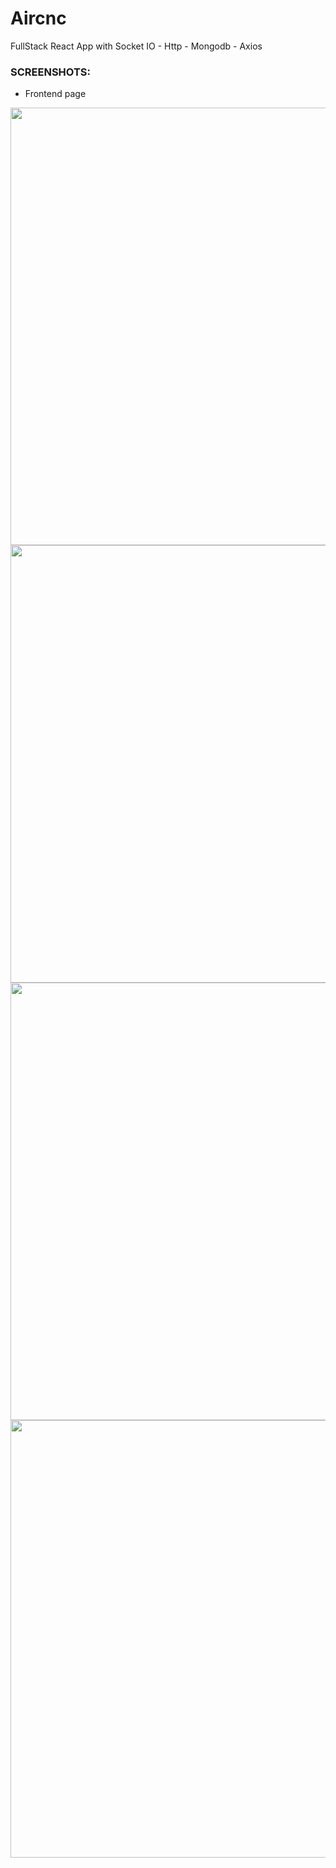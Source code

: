 # Aircnc
FullStack  React App with Socket IO - Http - Mongodb - Axios


 ### SCREENSHOTS:
  - Frontend page
  <img src="https://sergior.s3.amazonaws.com/fullstack+shoe/front-10.png" height = "700" width = "900" />
  
  
  
  
   <img src="https://sergior.s3.amazonaws.com/fullstack+shoe/signup-spot.png" height = "700" width = "900" />
   
   
   
   
   <img src="https://sergior.s3.amazonaws.com/fullstack+shoe/front+%26+mobile-img.png" height = "700" width = "900" />
   
   
   
    
   <img src="https://sergior.s3.amazonaws.com/fullstack+shoe/ReservationMongodb-results.png" height = "700" width = "900" />

